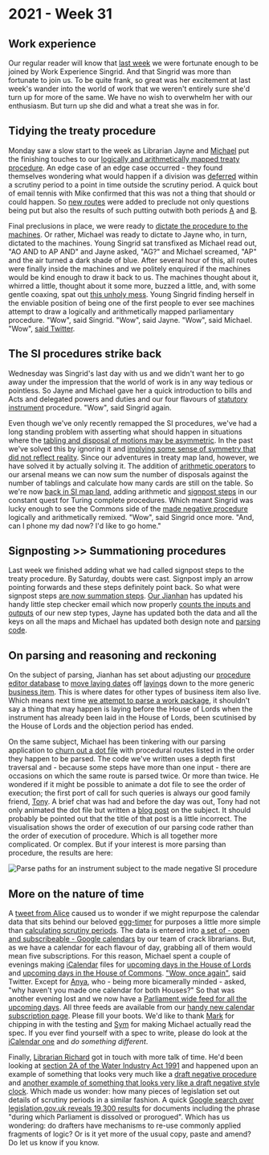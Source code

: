 # 2021 - Week 31

## Work experience

Our regular reader will know that [last week](https://ukparliament.github.io/ontologies/meta/weeknotes/2021/30/) we were fortunate enough to be joined by Work Experience Singrid. And that Singrid was more than fortunate to join us. To be quite frank, so great was her excitement at last week's wander into the world of work that we weren't entirely sure she'd turn up for more of the same. We have no wish to overwhelm her with our enthusiasm. But turn up she did and what a treat she was in for.

## Tidying the treaty procedure

Monday saw a slow start to the week as Librarian Jayne and [Michael](https://twitter.com/fantasticlife) put the finishing touches to our [logically and arithmetically mapped treaty procedure](https://ukparliament.github.io/ontologies/procedure/flowcharts/crag-treaties/logic-gates/crag-treaties.pdf). An edge case of an edge case occurred - they found themselves wondering what would happen if a division was [deferred](https://www.parliament.uk/site-information/glossary/deferred-divisions/) within a scrutiny period to a point in time outside the scrutiny period. A quick bout of email tennis with Mike confirmed that this was not a thing that should or could happen. So [new routes](https://trello.com/c/YL9H51ai/140-mh-pe-ma-does-the-clocks-ending-preclude-deferred-fatal-questions) were added to preclude not only questions being put but also the results of such putting outwith both periods [A](https://www.legislation.gov.uk/ukpga/2010/25/section/20#section-20-2) and [B](https://www.legislation.gov.uk/ukpga/2010/25/section/20#section-20-5).

Final preclusions in place, we were ready to [dictate the procedure to the machines](https://trello.com/c/4y6ZiIPk/153-enter-treaty-data). Or rather, Michael was ready to dictate to Jayne who, in turn, dictated to the machines. Young Singrid sat transfixed as Michael read out, "AO AND to AP AND" and Jayne asked, "AG?" and Michael screamed, "AP" and the air turned a dark shade of blue. After several hour of this, all routes were finally inside the machines and we politely enquired if the machines would be kind enough to draw it back to us. The machines thought about it, whirred a little, thought about it some more, buzzed a little, and, with some gentle coaxing, spat out [this unholy mess](https://ukparliament.github.io/ontologies/procedure/flowcharts/crag-treaties/logic-gates/crag-treaties.svg). Young Singrid finding herself in the enviable position of being one of the first people to ever see machines attempt to draw a logically and arithmetically mapped parliamentary procedure. "Wow", said Singrid. "Wow", said Jayne. "Wow", said Michael. "Wow", [said Twitter](https://twitter.com/fantasticlife/status/1422585080900378632).

## The SI procedures strike back

Wednesday was Singrid's last day with us and we didn't want her to go away under the impression that the world of work is in any way tedious or pointless. So Jayne and Michael gave her a quick introduction to bills and Acts and delegated powers and duties and our four flavours of [statutory instrument](https://en.wikipedia.org/wiki/Statutory_instrument_(UK)) procedure. "Wow", said Singrid again.

Even though we've only recently remapped the SI procedures, we've had a long standing problem with asserting what should happen in situations where the [tabling and disposal of motions may be asymmetric](https://ukparliament.github.io/ontologies/procedure/flowcharts/meta/design-notes/with-route-types/#limitations-in-parsing-procedure-maps-symmetry-of-multiple-actualisations). In the past we've solved this by ignoring it and [implying some sense of symmetry that did not reflect reality](https://ukparliament.github.io/ontologies/procedure/flowcharts/meta/design-notes/with-route-types/#withdrawals-preclusions-between-multiple-and-non-multiple-steps). Since our adventures in treaty map land, however, we have solved it by actually solving it. The addition of [arithmetic operators](https://ukparliament.github.io/ontologies/procedure/flowcharts/meta/design-notes/with-step-types/#arithmetic-steps) to our arsenal means we can now sum the number of disposals against the number of tablings and calculate how many cards are still on the table. So we're now [back in SI map land](https://trello.com/c/oHRtD4ru/159-redo-all-si-procedures), adding arithmetic and [signpost steps](https://ukparliament.github.io/ontologies/procedure/flowcharts/meta/design-notes/with-step-types/#summation-steps) in our constant quest for Turing complete procedures. Which meant Singrid was lucky enough to see the Commons side of the [made negative procedure](https://ukparliament.github.io/ontologies/procedure/flowcharts/sis/logic-gates/made-negative.pdf) logically and arithmetically remixed. "Wow", said Singrid once more. "And, can I phone my dad now? I'd like to go home."

## Signposting >> Summationing procedures

Last week we finished adding what we had called signpost steps to the treaty procedure. By Saturday, doubts were cast. Signpost imply an arrow pointing forwards and these steps definitely point back. So what were signpost steps [are now summation steps](https://trello.com/c/y92h05GS/164-update-signpost-step-to-summation-step). [Our Jianhan](https://twitter.com/jianhanzhu) has updated his handy little step checker email which now properly [counts the inputs and outputs](https://ukparliament.github.io/ontologies/procedure/flowcharts/meta/design-notes/with-step-types/#validating-inputs-and-outputs-to-steps) of our new step types, Jayne has updated both the data and all the keys on all the maps and Michael has updated both design note and [parsing code](https://api.parliament.uk/procedures/comments/summation_step.rb.html).

## On parsing and reasoning and reckoning

On the subject of parsing, Jianhan has set about adjusting our [procedure editor database](https://github.com/ukparliament/ontologies/blob/master/procedure/meta/editor/schema.pdf) to [move laying dates](https://trello.com/c/YSqaw3F6/8-ensure-laying-business-items-have-a-business-item-date) off [layings](https://ukparliament.github.io/ontologies/laying/laying-ontology.html) down to the more generic [business item](https://ukparliament.github.io/ontologies/procedure/procedure-ontology.html#d4e211). This is where dates for other types of business item also live. Which means next time [we attempt to parse a work package](https://api.parliament.uk/procedures/work-packages/9), it shouldn't say a thing that may happen is laying before the House of Lords when the instrument has already been laid in the House of Lords, been scutinised by the House of Lords and the objection period has ended.

On the same subject, Michael has been tinkering with our parsing application to [churn out a dot file](https://api.parliament.uk/procedures/work-packages/9/parse/log.dot) with procedural routes listed in the order they happen to be parsed. The code we've written uses a depth first traversal and - because some steps have more than one input - there are occasions on which the same route is parsed twice. Or more than twice. He wondered if it might be possible to animate a dot file to see the order of execution; the first port of call for such queries is always our good family friend, [Tony](https://twitter.com/psychemedia). A brief chat was had and before the day was out, Tony had not only animated the dot file but written a [blog post](https://blog.ouseful.info/2021/08/03/animating-graphviz-dot-files-how-parliamentary-processes-flow/) on the subject. It should probably be pointed out that the title of that post is a little incorrect. The visualisation shows the order of execution of our parsing code rather than the order of execution of procedure. Which is all together more complicated. Or complex. But if your interest is more parsing than procedure, the results are here:

<img src="https://ukparliament.github.io/ontologies/meta/weeknotes/2021/31/parse.gif" alt="Parse paths for an instrument subject to the made negative SI procedure" title="Parse paths for an instrument subject to the made negative SI procedure" />

## More on the nature of time

A [tweet from Alice](https://twitter.com/aliceolilly/status/1422256407936647179) caused us to wonder if we might repurpose the calendar data that sits behind our beloved [egg-timer](https://parliament-calendar.herokuapp.com/) for purposes a little more simple than [calculating scrutiny periods](https://parliament-calendar.herokuapp.com/meta/comments). The data is entered into [a set of - open and subscribeable - Google calendars](https://twitter.com/madenlaid/status/1422477096090284049) by our team of crack librarians. But, as we have a calendar for each flavour of day, grabbing all of them would mean five subscriptions. For this reason, Michael spent a couple of evenings making [iCalendar](https://en.wikipedia.org/wiki/ICalendar) files for [upcoming days in the House of Lords](https://parliament-calendar.herokuapp.com/houses/2/upcoming.ics) and [upcoming days in the House of Commons](https://parliament-calendar.herokuapp.com/houses/1/upcoming.ics). ["Wow, once again"](https://twitter.com/fantasticlife/status/1423003320982065156), said Twitter. Except for [Anya](https://twitter.com/bitten_), who - being more bicamerally minded - asked, "why haven't you made one calendar for both Houses?" So that was another evening lost and we now have a [Parliament wide feed for all the upcoming days](https://parliament-calendar.herokuapp.com/houses/upcoming.ics). All three feeds are available from our [handy new calendar subscription page](https://parliament-calendar.herokuapp.com/meta/subscribe). Please fill your boots. We'd like to thank [Mark](https://twitter.com/marxculture) for chipping in with the testing and [Sym](https://twitter.com/symroe) for making Michael actually read the spec. If you ever find yourself with a spec to write, please do look at the [iCalendar one](https://www.ietf.org/rfc/rfc2445.txt) and *do something different*.

Finally, [Librarian Richard](https://twitter.com/Richard24235966) got in touch with more talk of time. He'd been looking at [section 2A of the Water Industry Act 1991](https://www.legislation.gov.uk/ukpga/1991/56/section/2A) and happened upon an example of something that looks very much like a [draft negative procedure](https://ukparliament.github.io/ontologies/procedure/flowcharts/sis/logic-gates/draft-negative.pdf) and [another example of something that looks very like a draft negative style clock](https://www.legislation.gov.uk/ukpga/1991/56/section/2A#section-2A-8). Which made us wonder: how many pieces of legislation set out details of scrutiny periods in a similar fashion. A quick [Google search over legislation.gov.uk reveals 19,300 results](https://www.google.com/search?q=%22during+which+Parliament+is+dissolved+or+prorogued%22+site%3Alegislation.gov.uk&biw=1220&bih=658&sxsrf=ALeKk01AujFtRQD-TE1xzDCKy3TZPaCrIw%3A1628342970637&ei=uooOYbm5JpL2gAam1rK4Bg&oq=%22during+which+Parliament+is+dissolved+or+prorogued%22+site%3Alegislation.gov.uk&gs_lcp=Cgdnd3Mtd2l6EANKBAhBGAFQm9gGWJvYBmDf3gZoAXAAeACAAUuIAYUBkgEBMpgBAKABAqABAcABAQ&sclient=gws-wiz&ved=0ahUKEwi5_tiigp_yAhUSO8AKHSarDGcQ4dUDCA4&uact=5) for documents including the phrase "during which Parliament is dissolved or prorogued". Which has us wondering: do drafters have mechanisms to re-use commonly applied fragments of logic? Or is it yet more of the usual copy, paste and amend? Do let us know if you know.

